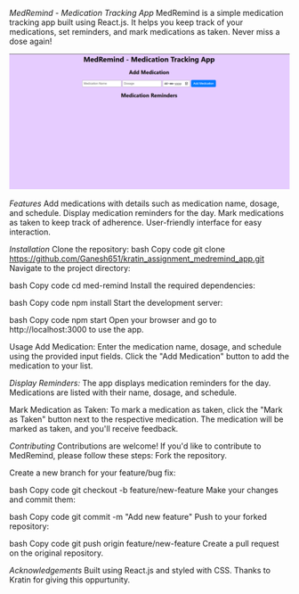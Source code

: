 _MedRemind - Medication Tracking App_
MedRemind is a simple medication tracking app built using React.js. It helps you keep track of your medications, set reminders, and mark medications as taken. Never miss a dose again!

![MedRemind](image.png)

_Features_
Add medications with details such as medication name, dosage, and schedule.
Display medication reminders for the day.
Mark medications as taken to keep track of adherence.
User-friendly interface for easy interaction.

_Installation_
Clone the repository:
bash
Copy code
git clone https://github.com/Ganesh651/kratin_assignment_medremind_app.git
Navigate to the project directory:

bash
Copy code
cd med-remind
Install the required dependencies:

bash
Copy code
npm install
Start the development server:

bash
Copy code
npm start
Open your browser and go to http://localhost:3000 to use the app.

Usage
Add Medication: Enter the medication name, dosage, and schedule using the provided input fields. Click the "Add Medication" button to add the medication to your list.

_Display Reminders:_
The app displays medication reminders for the day. Medications are listed with their name, dosage, and schedule.

Mark Medication as Taken: To mark a medication as taken, click the "Mark as Taken" button next to the respective medication. The medication will be marked as taken, and you'll receive feedback.

_Contributing_
Contributions are welcome! If you'd like to contribute to MedRemind, please follow these steps:
Fork the repository.

Create a new branch for your feature/bug fix:

bash
Copy code
git checkout -b feature/new-feature
Make your changes and commit them:

bash
Copy code
git commit -m "Add new feature"
Push to your forked repository:

bash
Copy code
git push origin feature/new-feature
Create a pull request on the original repository.

_Acknowledgements_
Built using React.js and styled with CSS.
Thanks to Kratin for giving this oppurtunity.

